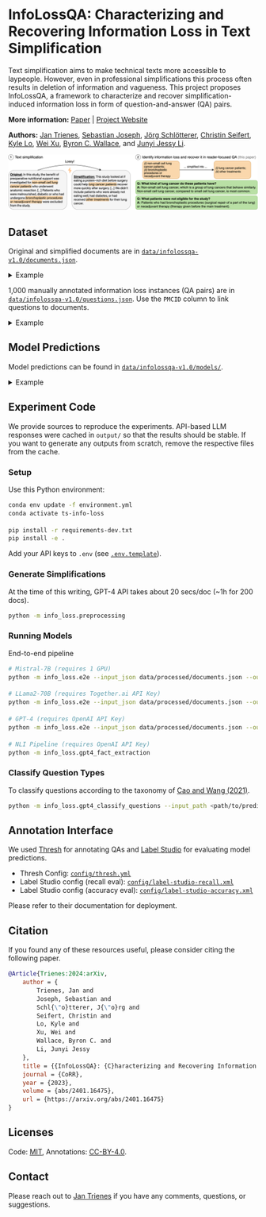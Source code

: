 # InfoLossQA: Characterizing and Recovering Information Loss in Text Simplification

Text simplification aims to make technical texts more accessible to laypeople. However, even in professional simplifications this process often results in deletion of information and vagueness. This project proposes InfoLossQA, a framework to characterize and recover simplification-induced information loss in form of question-and-answer (QA) pairs.

**More information:** [Paper](https://arxiv.org/abs/2401.16475) | [Project Website](https://InfoLossQA.ikim.nrw/)

**Authors:** [Jan Trienes](https://jantrienes.com/), [Sebastian Joseph](https://www.linkedin.com/in/sebastian-joseph-a30228171/), [Jörg Schlötterer](https://www.bwl.uni-mannheim.de/strohmaier/team/wissenschaftliche-mitarbeiter/joerg-schloetterer/), [Christin Seifert](http://christinseifert.info/), [Kyle Lo](https://kyleclo.github.io/), [Wei Xu](https://cocoxu.github.io/), [Byron C. Wallace](https://www.byronwallace.com/), and [Junyi Jessy Li](https://jessyli.com/).

![Overview Figure](./overview.png)

## Dataset

Original and simplified documents are in [`data/infolossqa-v1.0/documents.json`](data/infolossqa-v1.0).

<details>
<summary>Example</summary>

```json
{
  "PMCID": 1618957,
  "title": "Efficacy of lanreotide Autogel® administered every 4–8 weeks in patients with acromegaly previously responsive to lanreotide microparticles 30 mg: a phase III trial",
  "abstract": "OBJECTIVE AND DESIGN.\nDepot somatostatin analogues are well accepted as either adjuvant or primary therapy for acromegaly, and their long dosage intervals facilitate adherence to treatment. Our objective was to evaluate whether lanreotide Autogel® 120 mg, every 4–8 weeks, was as effective in controlling acromegaly as lanreotide microparticles 30 mg, every 1–2 weeks.\n\nPATIENTS DESIGN AND MEASUREMENTS.\nPatients who had used lanreotide microparticles 30 mg, ≥ 2 months prestudy, and had responded to treatment were recruited to this open, prospective, multicentre phase III trial. Three to five injections of lanreotide Autogel® 120 mg were administered. Lanreotide Autogel® 120 mg was injected every 4, 6 or 8 weeks in patients previously receiving lanreotide microparticles every 7, 10 or 14 days, respectively. GH and insulin-like growth factor (IGF)-1 levels were assessed one dosing interval after the final injections.\n\nRESULTS.\nNinety-eight patients were enrolled and 93 completed. Steady-state GH concentrations demonstrated similar efficacy between the formulations (upper 95% confidence interval of the quotient, 77·7%). Mean (SE) GH levels were lower with lanreotide Autogel® than with lanreotide microparticles (3·8 (0·5) vs 4·3 (0·5) ng/ml; P < 0·001). GH levels < 2·5 ng/ml were observed in 54% and 46% of patients; 40% and 35% having GH < 2·5 ng/ml and normalized IGF-1 with lanreotide Autogel® and microparticles, respectively. Symptoms were controlled better with lanreotide Autogel® and treatment was well accepted.\n\nCONCLUSIONS.\nLanreotide Autogel® 120 mg every 4–8 weeks, is at least as effective and as well tolerated in acromegaly as lanreotide microparticles 30 mg injected every 7–14 days.",
  "simplification": "GOAL AND PLAN\nThe goal of this study was to see if giving lanreotide Autogel® 120 mg every 4 to 8 weeks worked as well as giving lanreotide microparticles 30 mg every week or two for treating acromegaly, a condition that makes the body produce too much growth hormone. Giving medicine less often could make it easier for people to stick with treatment.\n\nSTUDY DESIGN AND WHAT WE MEASURED.\nWe asked people to join this study if they had been using lanreotide microparticles 30 mg in the past, and it had worked for them. We gave the patients 3 to 5 shots of lanreotide Autogel® 120 mg. If they had been getting lanreotide microparticles each week before the study, we gave them lanreotide autogel® every 4 weeks. We adjusted the timing based on how often they were getting their old medication. We checked their growth hormone and insulin-like growth factor-1 levels after their last shots.\n\nWHAT WE FOUND.\nNinety-eight patients joined the study and 93 finished it. The amount of growth hormone in their bodies showed that both formulas worked about the same. On average, the growth hormone levels were slightly lower with the Autogel® than the microparticles. Symptoms were better controlled with the Autogel® and patients were happy with the treatment.\n\nCONCLUSIONS.\nUsing lanreotide Autogel® 120 mg every 4 to 8 weeks works just as well and is as well tolerated as using lanreotide microparticles 30 mg every one to two weeks in treating acromegaly.",
  "sectioned": true
}
```

</details>


1,000 manually annotated information loss instances (QA pairs) are in [`data/infolossqa-v1.0/questions.json`](data/infolossqa-v1.0). Use the `PMCID` column to link questions to documents.

<details>
<summary>Example</summary>

```json
{
  "PMCID": 1618957,
  "edit_id": "687f678b397f413b5b4b00e3baf16f75",
  "category": "concept",
  "question": "How long had participants been taking 30mg of lanreotide before this study?",
  "answer": "All participants had been taking 30mg of lanreotide for a minimum of two months before this study.",
  "input_idx": [
    [
      417,
      479
    ]
  ],
  "output_idx": [
    [
      432,
      491
    ]
  ],
  "annotator": "kathryn"
}
```

**Legend**
- `PMCID`: The document ID, a valid PubMed Central identifier.
- `edit_id`: A unique identifier for the generated QA
- `category`: Type of information loss. In the paper we used a slightly different terminology. omission = Deletion, concept = Oversimplification.
- `question`: Question
- `answer`: Answer
- `input_idx`: Evidence span(s) in the source/original text
- `output_idx`: Rationale span(s) in the target/simplified text
- `annotator`: Identifier of the annotator (3 in total)

</details>


## Model Predictions

Model predictions can be found in [`data/infolossqa-v1.0/models/`](data/infolossqa-v1.0/models/).


<details>
<summary>Example</summary>

```json
{
  "PMCID": 1174877,
  "edit_id": "90ce92b51ab47919ff97c7cbbce3cf8f",
  "category": "concept",
  "question": "What is a unique characteristic of Telmisartan besides its ability to lower high blood pressure?",
  "answer": "Telmisartan is an antihypertensive agent with evidence of partial peroxisome proliferator-activated receptor activity-gamma (PPARγ) activity. This means it may have the ability to improve insulin sensitivity and lipid profile in patients with metabolic syndrome.",
  "input_idx": [
    [
      269,
      407
    ]
  ],
  "output_idx": [
    [
      374,
      436
    ]
  ],
  "annotator": "gpt-4",
  "prediction_errors": []
}
```

**Legend:**
- `prediction_errors`: Some LLM responses are erroneous. This field indicates errors (cf. Paper Table A.3).
- _For other fields, see above._

</details>



## Experiment Code

We provide sources to reproduce the experiments. API-based LLM responses were cached in `output/` so that the results should be stable. If you want to generate any outputs from scratch, remove the respective files from the cache.

### Setup

Use this Python environment:

```sh
conda env update -f environment.yml
conda activate ts-info-loss

pip install -r requirements-dev.txt
pip install -e .
```

Add your API keys to `.env` (see [`.env.template`](.env.template)).


### Generate Simplifications

At the time of this writing, GPT-4 API takes about 20 secs/doc (~1h for 200 docs).

```sh
python -m info_loss.preprocessing
```

### Running Models

End-to-end pipeline

```sh
# Mistral-7B (requires 1 GPU)
python -m info_loss.e2e --input_json data/processed/documents.json --output_path output/mistral-7b-instruct-one-shot/ --model mistral

# LLama2-70B (requires Together.ai API Key)
python -m info_loss.e2e --input_json data/processed/documents.json --output_path output/llama2-70b-chat-one-shot/ --model llama

# GPT-4 (requires OpenAI API Key)
python -m info_loss.e2e --input_json data/processed/documents.json --output_path output/gpt-4-0613-one-shot/ --model gpt4

# NLI Pipeline (requires OpenAI API Key)
python -m info_loss.gpt4_fact_extraction
```

### Classify Question Types

To classify questions according to the taxonomy of [Cao and Wang (2021)](https://aclanthology.org/2021.acl-long.502/).

```sh
python -m info_loss.gpt4_classify_questions --input_path <path/to/predictions.json> --output_json <path/to/questions.json>
```

## Annotation Interface

We used [Thresh](https://github.com/davidheineman/thresh/) for annotating QAs and [Label Studio](https://labelstud.io/) for evaluating model predictions.

- Thresh Config: [`config/thresh.yml`](config/thresh.yml)
- Label Studio config (recall eval): [`config/label-studio-recall.xml`](config/label-studio-recall.xml)
- Label Studio config (accuracy eval): [`config/label-studio-accuracy.xml`](config/label-studio-accuracy.xml)

Please refer to their documentation for deployment.

## Citation

If you found any of these resources useful, please consider citing the following paper.

```bibtex
@Article{Trienes:2024:arXiv,
    author = {
        Trienes, Jan and
        Joseph, Sebastian and
        Schl{\"o}tterer, J{\"o}rg and
        Seifert, Christin and
        Lo, Kyle and
        Xu, Wei and
        Wallace, Byron C. and
        Li, Junyi Jessy
    },
    title = {{InfoLossQA}: {C}haracterizing and Recovering Information Loss in Text Simplification},
    journal = {CoRR},
    year = {2023},
    volume = {abs/2401.16475},
    url = {https://arxiv.org/abs/2401.16475}
}
```

## Licenses

Code: [MIT](LICENSE), Annotations: [CC-BY-4.0](data/infolossqa-v1.0/LICENSE).

## Contact

Please reach out to <a href="mailto:jan.trienes@gmail.com">Jan Trienes</a> if you have any comments, questions, or suggestions.

